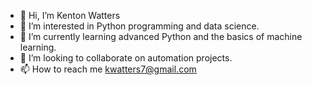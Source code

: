 - 👋 Hi, I’m Kenton Watters
- 👀 I’m interested in Python programming and data science.
- 🌱 I’m currently learning advanced Python and the basics of machine learning.
- 💞️ I’m looking to collaborate on automation projects.
- 📫 How to reach me kwatters7@gmail.com

<!---
Kwatters7/Kwatters7 is a ✨ special ✨ repository because its `README.md` (this file) appears on your GitHub profile.
You can click the Preview link to take a look at your changes.
--->
